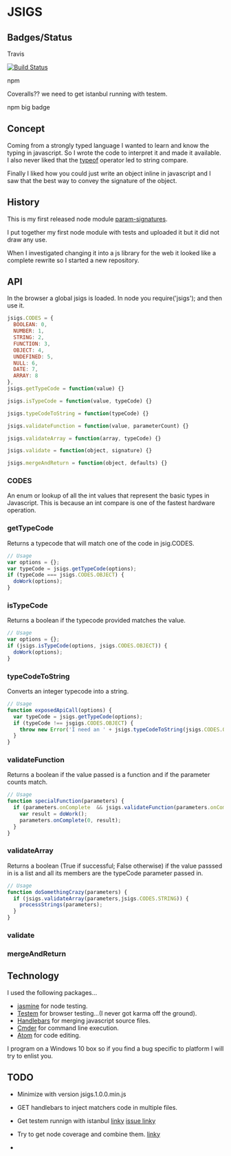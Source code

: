 
# JSIGS

## Badges/Status

Travis

[![Build Status](https://travis-ci.org/cbuteau/jsigs.svg?branch=master)](https://travis-ci.org/cbuteau/jsigs)



npm

Coveralls?? we need to get istanbul running with testem.

npm big badge

## Concept

Coming from a strongly typed language I wanted to learn and know the typing in javascript.  So I wrote the code to interpret it and made it available.
I also never liked that the [typeof](https://developer.mozilla.org/en-US/docs/Web/JavaScript/Reference/Operators/typeof) operator led to string compare.

Finally I liked how you could just write an object inline in javascript and I saw that the best way to convey the signature of the object.

## History

This is my first released node module [param-signatures](https://www.npmjs.com/package/param-signatures).

I put together my first node module with tests and uploaded it but it did not draw any use.

When I investigated changing it into a js library for the web it looked like a complete rewrite so I started a new repository.

## API

In the browser a global jsigs is loaded.
In node you require('jsigs'); and then use it.

```javascript
jsigs.CODES = {
  BOOLEAN: 0,
  NUMBER: 1,
  STRING: 2,
  FUNCTION: 3,
  OBJECT: 4,
  UNDEFINED: 5,
  NULL: 6,
  DATE: 7,
  ARRAY: 8  
},
jsigs.getTypeCode = function(value) {}

jsigs.isTypeCode = function(value, typeCode) {}

jsigs.typeCodeToString = function(typeCode) {}

jsigs.validateFunction = function(value, parameterCount) {}

jsigs.validateArray = function(array, typeCode) {}

jsigs.validate = function(object, signature) {}

jsigs.mergeAndReturn = function(object, defaults) {}
```

### CODES

An enum or lookup of all the int values that represent the basic types in Javascript.  This is because an int compare is one of the fastest hardware operation.

### getTypeCode

Returns a typecode that will match one of the code in jsig.CODES.

```javascript
// Usage
var options = {};
var typeCode = jsigs.getTypeCode(options);
if (typeCode === jsigs.CODES.OBJECT) {
  doWork(options);
}
```
### isTypeCode

Returns a boolean if the typecode provided matches the value.

```javascript
// Usage
var options = {};
if (jsigs.isTypeCode(options, jsigs.CODES.OBJECT)) {
  doWork(options);
}
```

### typeCodeToString

Converts an integer typecode into a string.

```javascript
// Usage
function exposedApiCall(options) {
  var typeCode = jsigs.getTypeCode(options);
  if (typeCode !== jsgigs.CODES.OBJECT) {
    throw new Error('I need an ' + jsigs.typeCodeToString(jsigs.CODES.OBJECT) + ' and you passed me a ' + jsigs.typeCodeToString(typeCode));
  }
}
```

### validateFunction

Returns a boolean if the value passed is a function and if the parameter counts match.

```javascript
// Usage
function specialFunction(parameters) {
  if (parameters.onComplete  && jsigs.validateFunction(parameters.onComplete, 2)) {
    var result = doWork();
    parameters.onComplete(0, result);
  }
}
```

### validateArray

Returns a boolean (True if successful; False otherwise) if the value passsed in is a list and all its members are the typeCode parameter passed in.

```javascript
// Usage
function doSomethingCrazy(parameters) {
  if (jsigs.validateArray(parameters,jsigs.CODES.STRING)) {
    processStrings(parameters);
  }
}
```

### validate

### mergeAndReturn

## Technology

I used the following packages...
* [jasmine](http://jasmine.github.io/) for node testing.
* [Testem](https://github.com/testem/testem) for browser testing...(I never got karma off the ground).
* [Handlebars](http://handlebarsjs.com/) for merging javascript source files.
* [Cmder](http://cmder.net) for command line execution.
* [Atom](https://atom.io/) for code editing.

I program on a Windows 10 box so if you find a bug specific to platform I will try to enlist you.

## TODO

* Minimize with version jsigs.1.0.0.min.js

* GET handlebars to inject matchers code in multiple files.

* Get testem runnign with istanbul [linky](https://github.com/testem/testem/tree/master/examples/coverage_istanbul)
[issue linky](https://github.com/testem/testem/issues/229)

* Try to get node coverage and combine them.
[linky](https://github.com/gotwarlost/istanbul/issues/97)

*
